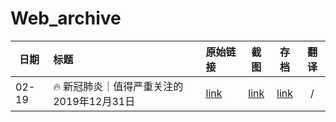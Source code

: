 # Web_archive

| 日期 | 标题 | 原始链接 | 截图 | 存档 | 翻译
|---|:----------|:---|:---:|:---:|:---:|
|02-19|🔥 新冠肺炎｜值得严重关注的2019年12月31日|[link](https://zhuanlan.zhihu.com/p/107645667)|[link]()|[link](https://archive.is/bmZxs)|/|

